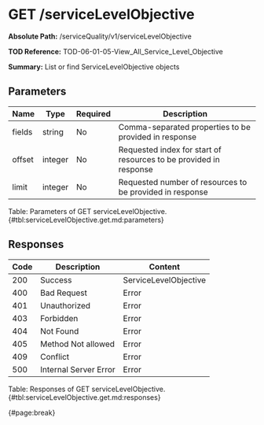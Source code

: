 <!--
    ATTENTION: This file was generated via gradle!
               Do NOT manually edit this file! Any such changes will be overwritten!
-->

# GET /serviceLevelObjective

**Absolute Path:** /serviceQuality/v1/serviceLevelObjective

**TOD Reference:** TOD-06-01-05-View_All_Service_Level_Objective

**Summary:** List or find ServiceLevelObjective objects

## Parameters

| Name | Type | Required | Description |
| ------ | ------ | --- | ------------ |
| fields | string | No | Comma-separated properties to be provided in response |
| offset | integer | No | Requested index for start of resources to be provided in response |
| limit | integer | No | Requested number of resources to be provided in response |

Table: Parameters of GET serviceLevelObjective. {#tbl:serviceLevelObjective.get.md:parameters}

## Responses

| Code | Description | Content |
|------|-------------|---------|
| 200 | Success | ServiceLevelObjective |
| 400 | Bad Request | Error |
| 401 | Unauthorized | Error |
| 403 | Forbidden | Error |
| 404 | Not Found | Error |
| 405 | Method Not allowed | Error |
| 409 | Conflict | Error |
| 500 | Internal Server Error | Error |

Table: Responses of GET serviceLevelObjective. {#tbl:serviceLevelObjective.get.md:responses}

{#page:break}
